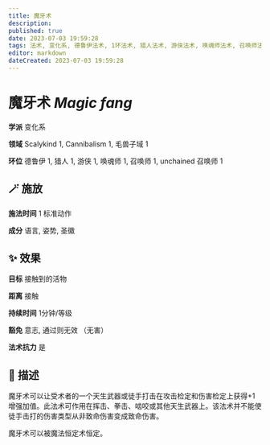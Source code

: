 ```yaml
---
title: 魔牙术
description: 
published: true
date: 2023-07-03 19:59:28
tags: 法术, 变化系, 德鲁伊法术, 1环法术, 猎人法术, 游侠法术, 唤魂师法术, 召唤师法术, unchained 召唤师法术, Scalykind, Cannibalism, 毛兽子域
editor: markdown
dateCreated: 2023-07-03 19:59:28
---
```


# **魔牙术** *Magic fang*

**学派** 变化系 

**领域** Scalykind 1, Cannibalism 1, 毛兽子域 1

**环位** 德鲁伊 1, 猎人 1, 游侠 1, 唤魂师 1, 召唤师 1, unchained 召唤师 1

## 🪄 施放

**施法时间** 1 标准动作

**成分** 语言, 姿势, 圣徽

## ✨ 效果 

**目标** 接触到的活物 

**距离** 接触  

**持续时间** 1分钟/等级 

**豁免** 意志, 通过则无效 （无害）

**法术抗力** 是

## 📖 描述

魔牙术可以让受术者的一个天生武器或徒手打击在攻击检定和伤害检定上获得+1增强加值。此法术可作用在挥击、拳击、啮咬或其他天生武器上。该法术并不能使徒手击打的伤害类型从非致命伤害变成致命伤害。

魔牙术可以被魔法恒定术恒定。
    